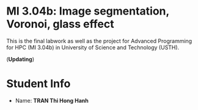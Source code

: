 MI 3.04b: Image segmentation, Voronoi, glass effect
===================================================
This is the final labwork as well as the project for Advanced Programming for HPC (MI 3.04b) in University of Science and Technology (USTH).

(__Updating__)

Student Info
=======================
* Name: __TRAN Thi Hong Hanh__